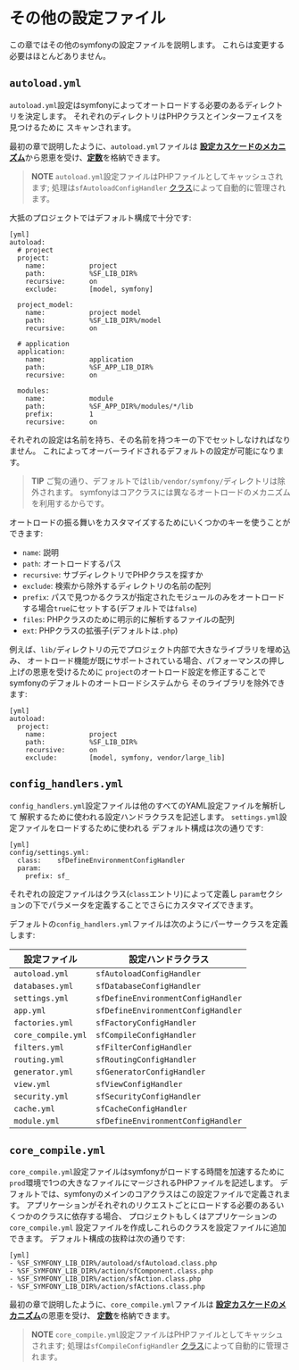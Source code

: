 その他の設定ファイル
===================

この章ではその他のsymfonyの設定ファイルを説明します。
これらは変更する必要はほとんどありません。

`autoload.yml`
--------------

`autoload.yml`設定はsymfonyによってオートロードする必要のあるディレクトリを決定します。
それぞれのディレクトリはPHPクラスとインターフェイスを見つけるために
スキャンされます。

最初の章で説明したように、`autoload.yml`ファイルは
[**設定カスケードのメカニズム**](03-Configuration-Files-Principles#chapter_03_configuration_cascade)から恩恵を受け、[**定数**](03-Configuration-Files-Principles#chapter_03_constants)を格納できます。

>**NOTE**
>`autoload.yml`設定ファイルはPHPファイルとしてキャッシュされます; 
>処理は`sfAutoloadConfigHandler`
>[クラス](14-Other-Configuration-Files#chapter_14_config_handlers_yml)によって自動的に管理されます。

大抵のプロジェクトではデフォルト構成で十分です:

    [yml]
    autoload:
      # project
      project:
        name:           project
        path:           %SF_LIB_DIR%
        recursive:      on
        exclude:        [model, symfony]

      project_model:
        name:           project model
        path:           %SF_LIB_DIR%/model
        recursive:      on

      # application
      application:
        name:           application
        path:           %SF_APP_LIB_DIR%
        recursive:      on

      modules:
        name:           module
        path:           %SF_APP_DIR%/modules/*/lib
        prefix:         1
        recursive:      on

それぞれの設定は名前を持ち、その名前を持つキーの下でセットしなければなりません。
これによってオーバーライドされるデフォルトの設定が可能になります。

>**TIP**
>ご覧の通り、デフォルトでは`lib/vendor/symfony/`ディレクトリは除外されます。
>symfonyはコアクラスには異なるオートロードのメカニズムを利用するからです。

オートロードの振る舞いをカスタマイズするためにいくつかのキーを使うことができます:

 * `name`: 説明
 * `path`: オートロードするパス
 * `recursive`: サブディレクトリでPHPクラスを探すか
 * `exclude`: 検索から除外するディレクトリの名前の配列
 * `prefix`: パスで見つかるクラスが指定されたモジュールのみをオートロードする場合`true`にセットする(デフォルトでは`false`)
 * `files`: PHPクラスのために明示的に解析するファイルの配列
 * `ext`: PHPクラスの拡張子(デフォルトは`.php`)

例えば、`lib/`ディレクトリの元でプロジェクト内部で大きなライブラリを埋め込み、
オートロード機能が既にサポートされている場合、パフォーマンスの押し上げの恩恵を受けるために
`project`のオートロード設定を修正することでsymfonyのデフォルトのオートロードシステムから
そのライブラリを除外できます:

    [yml]
    autoload:
      project:
        name:           project
        path:           %SF_LIB_DIR%
        recursive:      on
        exclude:        [model, symfony, vendor/large_lib]

`config_handlers.yml`
---------------------

`config_handlers.yml`設定ファイルは他のすべてのYAML設定ファイルを解析して
解釈するために使われる設定ハンドラクラスを記述します。
`settings.yml`設定ファイルをロードするために使われる
デフォルト構成は次の通りです:

    [yml]
    config/settings.yml:
      class:    sfDefineEnvironmentConfigHandler
      param:
        prefix: sf_

それぞれの設定ファイルはクラス(`class`エントリ)によって定義し
`param`セクションの下でパラメータを定義することでさらにカスタマイズできます。

デフォルトの`config_handlers.yml`ファイルは次のようにパーサークラスを定義します:

 | 設定ファイル       | 設定ハンドラクラス                  |
 | ------------------ | ---------------------------------- |
 | `autoload.yml`     | `sfAutoloadConfigHandler`          |
 | `databases.yml`    | `sfDatabaseConfigHandler`          |
 | `settings.yml`     | `sfDefineEnvironmentConfigHandler` |
 | `app.yml`          | `sfDefineEnvironmentConfigHandler` |
 | `factories.yml`    | `sfFactoryConfigHandler`           |
 | `core_compile.yml` | `sfCompileConfigHandler`           |
 | `filters.yml`      | `sfFilterConfigHandler`            |
 | `routing.yml`      | `sfRoutingConfigHandler`           |
 | `generator.yml`    | `sfGeneratorConfigHandler`         |
 | `view.yml`         | `sfViewConfigHandler`              |
 | `security.yml`     | `sfSecurityConfigHandler`          |
 | `cache.yml`        | `sfCacheConfigHandler`             |
 | `module.yml`       | `sfDefineEnvironmentConfigHandler` |

`core_compile.yml`
------------------

`core_compile.yml`設定ファイルはsymfonyがロードする時間を加速するために
`prod`環境で1つの大きなファイルにマージされるPHPファイルを記述します。
デフォルトでは、symfonyのメインのコアクラスはこの設定ファイルで定義されます。
アプリケーションがそれぞれのリクエストごとにロードする必要のあるいくつかのクラスに依存する場合、
プロジェクトもしくはアプリケーションの`core_compile.yml`
設定ファイルを作成しこれらのクラスを設定ファイルに追加できます。
デフォルト構成の抜粋は次の通りです:

    [yml]
    - %SF_SYMFONY_LIB_DIR%/autoload/sfAutoload.class.php
    - %SF_SYMFONY_LIB_DIR%/action/sfComponent.class.php
    - %SF_SYMFONY_LIB_DIR%/action/sfAction.class.php
    - %SF_SYMFONY_LIB_DIR%/action/sfActions.class.php

最初の章で説明したように、`core_compile.yml`ファイルは
[**設定カスケードのメカニズム**](03-Configuration-Files-Principles#chapter_03_configuration_cascade)の恩恵を受け、
[**定数**](03-Configuration-Files-Principles#chapter_03_constants)を格納できます。

>**NOTE**
>`core_compile.yml`設定ファイルはPHPファイルとしてキャッシュされます; 
>処理は`sfCompileConfigHandler`
>[クラス](#chapter_14_config_handlers_yml)によって自動的に管理されます。
